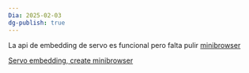 ```yaml
---
Dia: 2025-02-03
dg-publish: true
---
```

 La api de embedding de servo es funcional pero falta pulir 
[minibrowser](https://github.com/servo/servo/issues/30049)

[Servo embedding, create minibrowser](https://github.com/servo/servo/issues/29930)



